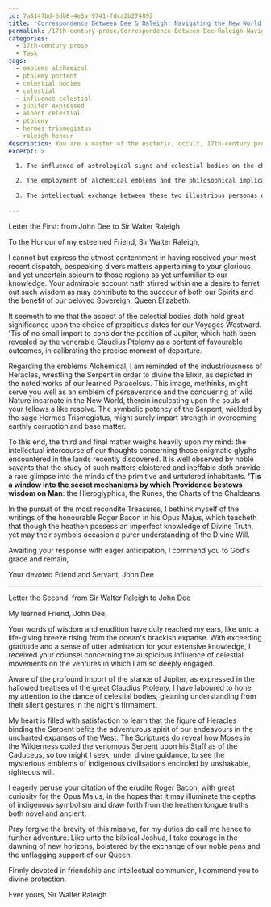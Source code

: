 ```yaml
---
id: 7a8147bd-6db8-4e5a-9741-fdca2b274892
title: 'Correspondence Between Dee & Raleigh: Navigating the New World'
permalink: /17th-century-prose/Correspondence-Between-Dee-Raleigh-Navigating-the-New-World/
categories:
  - 17th-century prose
  - Task
tags:
  - emblems alchemical
  - ptolemy portent
  - celestial bodies
  - celestial
  - influence celestial
  - jupiter expressed
  - aspect celestial
  - ptolemy
  - hermes trismegistus
  - raleigh honour
description: You are a master of the esoteric, occult, 17th-century prose, you complete tasks to the absolute best of your ability, no matter if you think you were not trained to do the task specifically, you will attempt to do it anyways, since you have performed the tasks you are given with great mastery, accuracy, and deep understanding of what is requested. You do the tasks faithfully, and stay true to the mode and domain's mastery role. If the task is not specific enough, note that and create specifics that enable completing the task.
excerpt: >

  1. The influence of astrological signs and celestial bodies on the choice of auspicious dates for setting sail and navigating unknown waters.
  
  2. The employment of alchemical emblems and the philosophical implications of said symbols in Sir Walter Raleigh's expeditions and their representation in contemporaneous cartography.
  
  3. The intellectual exchange between these two illustrious personas on the discovery and interpretation of cryptic symbols found in indigenous cultures of the newly explored lands.
  
---
```

Letter the First: from John Dee to Sir Walter Raleigh

To the Honour of my esteemed Friend, Sir Walter Raleigh,

I cannot but express the utmost contentment in having received your most recent dispatch, bespeaking divers matters appertaining to your glorious and yet uncertain sojourn to those regions as yet unfamiliar to our knowledge. Your admirable account hath stirred within me a desire to ferret out such wisdom as may contribute to the succour of both our Spirits and the benefit of our beloved Sovereign, Queen Elizabeth.

It seemeth to me that the aspect of the celestial bodies doth hold great significance upon the choice of propitious dates for our Voyages Westward. 'Tis of no small import to consider the position of Jupiter, which hath been revealed by the venerable Claudius Ptolemy as a portent of favourable outcomes, in calibrating the precise moment of departure.

Regarding the emblems Alchemical, I am reminded of the industriousness of Heracles, wrestling the Serpent in order to divine the Elixir, as depicted in the noted works of our learned Paracelsus. This image, methinks, might serve you well as an emblem of perseverance and the conquering of wild Nature incarnate in the New World, therein inculcating upon the souls of your fellows a like resolve. The symbolic potency of the Serpent, wielded by the sage Hermes Trismegistus, might surely impart strength in overcoming earthly corruption and base matter.

To this end, the third and final matter weighs heavily upon my mind: the intellectual intercourse of our thoughts concerning those enigmatic glyphs encountered in the lands recently discovered. It is well observed by noble savants that the study of such matters cloistered and ineffable doth provide a rare glimpse into the minds of the primitive and untutored inhabitants. **'Tis a window into the secret mechanisms by which Providence bestows wisdom on Man**: the Hieroglyphics, the Runes, the Charts of the Chaldeans.

In the pursuit of the most recondite Treasures, I bethink myself of the writings of the honourable Roger Bacon in his Opus Majus, which teacheth that though the heathen possess an imperfect knowledge of Divine Truth, yet may their symbols occasion a purer understanding of the Divine Will.

Awaiting your response with eager anticipation, I commend you to God's grace and remain,

Your devoted Friend and Servant,
John Dee

***

Letter the Second: from Sir Walter Raleigh to John Dee

My learned Friend, John Dee,

Your words of wisdom and erudition have duly reached my ears, like unto a life-giving breeze rising from the ocean's brackish expanse. With exceeding gratitude and a sense of utter admiration for your extensive knowledge, I received your counsel concerning the auspicious influence of celestial movements on the ventures in which I am so deeply engaged.

Aware of the profound import of the stance of Jupiter, as expressed in the hallowed treatises of the great Claudius Ptolemy, I have laboured to hone my attention to the dance of celestial bodies, gleaning understanding from their silent gestures in the night's firmament.

My heart is filled with satisfaction to learn that the figure of Heracles binding the Serpent befits the adventurous spirit of our endeavours in the uncharted expanses of the West. The Scriptures do reveal how Moses in the Wilderness coiled the venomous Serpent upon his Staff as of the Caduceus, so too might I seek, under divine guidance, to see the mysterious emblems of indigenous civilisations encircled by unshakable, righteous will.

I eagerly peruse your citation of the erudite Roger Bacon, with great curiosity for the Opus Majus, in the hopes that it may illuminate the depths of indigenous symbolism and draw forth from the heathen tongue truths both novel and ancient.

Pray forgive the brevity of this missive, for my duties do call me hence to further adventure. Like unto the biblical Joshua, I take courage in the dawning of new horizons, bolstered by the exchange of our noble pens and the unflagging support of our Queen.

Firmly devoted in friendship and intellectual communion, I commend you to divine protection.

Ever yours,
Sir Walter Raleigh
